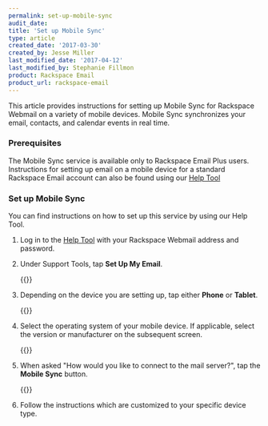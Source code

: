 ```yaml
---
permalink: set-up-mobile-sync
audit_date:
title: 'Set up Mobile Sync'
type: article
created_date: '2017-03-30'
created_by: Jesse Miller
last_modified_date: '2017-04-12'
last_modified_by: Stephanie Fillmon
product: Rackspace Email
product_url: rackspace-email
---
```


This article provides instructions for setting up Mobile Sync for Rackspace Webmail on a variety of mobile devices.  Mobile Sync synchronizes your email, contacts, and calendar events in real time.

### Prerequisites

The Mobile Sync service is available only to Rackspace Email Plus users. Instructions for setting up email on a mobile device for a standard Rackspace Email account can also be found using our [Help Tool](https://emailhelp.rackspace.com/)

### Set up Mobile Sync

You can find instructions on how to set up this service by using our Help Tool.

1. Log in to the [Help Tool](https://emailhelp.rackspace.com/) with your Rackspace Webmail address and password.

2. Under Support Tools, tap **Set Up My Email**.

   {{<image src="mobile-sync-setup-1.png" alt="" title="">}}

3. Depending on the device you are setting up, tap either **Phone** or **Tablet**.

   {{<image src="mobile-sync-setup-2.png" alt="" title="">}}

4. Select the operating system of your mobile device. If applicable, select the version or manufacturer on the subsequent screen.

   {{<image src="mobile-sync-setup-3.png" alt="" title="">}}

5. When asked "How would you like to connect to the mail server?", tap the **Mobile Sync** button.

   {{<image src="mobile-sync-setup-4.png" alt="" title="">}}

6. Follow the instructions which are customized to your specific device type.
